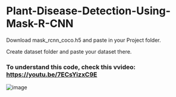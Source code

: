 # Plant-Disease-Detection-Using-Mask-R-CNN

Download mask_rcnn_coco.h5 and paste in your Project folder.

Create dataset folder and paste your dataset there.

### To understand this code, check this vvideo: https://youtu.be/7ECsYizxC9E

![image](https://user-images.githubusercontent.com/60029146/159104939-50d6a4f9-7cab-4cc9-9cb5-e2f8ea2bd337.png)


